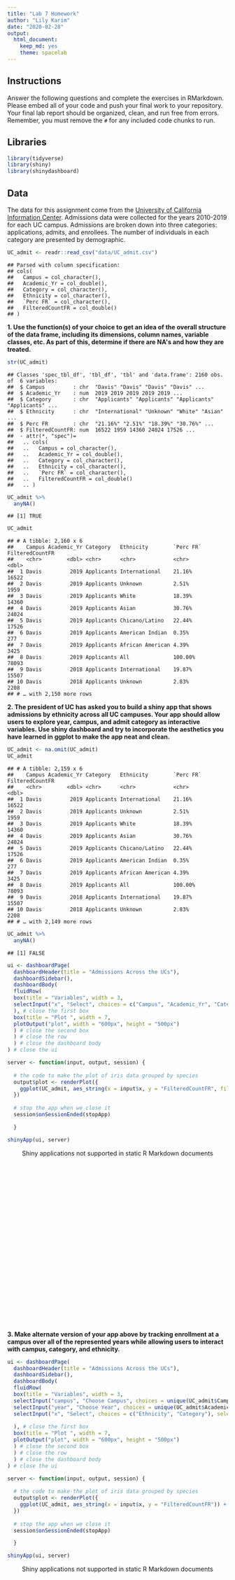 ```yaml
---
title: "Lab 7 Homework"
author: "Lily Karim"
date: "2020-02-28"
output:
  html_document: 
    keep_md: yes
    theme: spacelab
---
```




## Instructions
Answer the following questions and complete the exercises in RMarkdown. Please embed all of your code and push your final work to your repository. Your final lab report should be organized, clean, and run free from errors. Remember, you must remove the `#` for any included code chunks to run.  

## Libraries

```r
library(tidyverse)
library(shiny)
library(shinydashboard)
```

## Data
The data for this assignment come from the [University of California Information Center](https://www.universityofcalifornia.edu/infocenter). Admissions data were collected for the years 2010-2019 for each UC campus. Admissions are broken down into three categories: applications, admits, and enrollees. The number of individuals in each category are presented by demographic.  

```r
UC_admit <- readr::read_csv("data/UC_admit.csv")
```

```
## Parsed with column specification:
## cols(
##   Campus = col_character(),
##   Academic_Yr = col_double(),
##   Category = col_character(),
##   Ethnicity = col_character(),
##   `Perc FR` = col_character(),
##   FilteredCountFR = col_double()
## )
```

**1. Use the function(s) of your choice to get an idea of the overall structure of the data frame, including its dimensions, column names, variable classes, etc. As part of this, determine if there are NA's and how they are treated.**  

```r
str(UC_admit)
```

```
## Classes 'spec_tbl_df', 'tbl_df', 'tbl' and 'data.frame':	2160 obs. of  6 variables:
##  $ Campus         : chr  "Davis" "Davis" "Davis" "Davis" ...
##  $ Academic_Yr    : num  2019 2019 2019 2019 2019 ...
##  $ Category       : chr  "Applicants" "Applicants" "Applicants" "Applicants" ...
##  $ Ethnicity      : chr  "International" "Unknown" "White" "Asian" ...
##  $ Perc FR        : chr  "21.16%" "2.51%" "18.39%" "30.76%" ...
##  $ FilteredCountFR: num  16522 1959 14360 24024 17526 ...
##  - attr(*, "spec")=
##   .. cols(
##   ..   Campus = col_character(),
##   ..   Academic_Yr = col_double(),
##   ..   Category = col_character(),
##   ..   Ethnicity = col_character(),
##   ..   `Perc FR` = col_character(),
##   ..   FilteredCountFR = col_double()
##   .. )
```

```r
UC_admit %>% 
  anyNA()
```

```
## [1] TRUE
```

```r
UC_admit
```

```
## # A tibble: 2,160 x 6
##    Campus Academic_Yr Category   Ethnicity        `Perc FR` FilteredCountFR
##    <chr>        <dbl> <chr>      <chr>            <chr>               <dbl>
##  1 Davis         2019 Applicants International    21.16%              16522
##  2 Davis         2019 Applicants Unknown          2.51%                1959
##  3 Davis         2019 Applicants White            18.39%              14360
##  4 Davis         2019 Applicants Asian            30.76%              24024
##  5 Davis         2019 Applicants Chicano/Latino   22.44%              17526
##  6 Davis         2019 Applicants American Indian  0.35%                 277
##  7 Davis         2019 Applicants African American 4.39%                3425
##  8 Davis         2019 Applicants All              100.00%             78093
##  9 Davis         2018 Applicants International    19.87%              15507
## 10 Davis         2018 Applicants Unknown          2.83%                2208
## # … with 2,150 more rows
```



**2. The president of UC has asked you to build a shiny app that shows admissions by ethnicity across all UC campuses. Your app should allow users to explore year, campus, and admit category as interactive variables. Use shiny dashboard and try to incorporate the aesthetics you have learned in ggplot to make the app neat and clean.**


```r
UC_admit <- na.omit(UC_admit)
UC_admit
```

```
## # A tibble: 2,159 x 6
##    Campus Academic_Yr Category   Ethnicity        `Perc FR` FilteredCountFR
##    <chr>        <dbl> <chr>      <chr>            <chr>               <dbl>
##  1 Davis         2019 Applicants International    21.16%              16522
##  2 Davis         2019 Applicants Unknown          2.51%                1959
##  3 Davis         2019 Applicants White            18.39%              14360
##  4 Davis         2019 Applicants Asian            30.76%              24024
##  5 Davis         2019 Applicants Chicano/Latino   22.44%              17526
##  6 Davis         2019 Applicants American Indian  0.35%                 277
##  7 Davis         2019 Applicants African American 4.39%                3425
##  8 Davis         2019 Applicants All              100.00%             78093
##  9 Davis         2018 Applicants International    19.87%              15507
## 10 Davis         2018 Applicants Unknown          2.83%                2208
## # … with 2,149 more rows
```


```r
UC_admit %>% 
  anyNA()
```

```
## [1] FALSE
```



```r
ui <- dashboardPage(
  dashboardHeader(title = "Admissions Across the UCs"),
  dashboardSidebar(),
  dashboardBody(
  fluidRow(
  box(title = "Variables", width = 3,
  selectInput("x", "Select", choices = c("Campus", "Academic_Yr", "Category"), selected = "Campus"),
  ), # close the first box
  box(title = "Plot ", width = 7,
  plotOutput("plot", width = "600px", height = "500px")
  ) # close the second box
  ) # close the row
  ) # close the dashboard body
) # close the ui

server <- function(input, output, session) { 
  
  # the code to make the plot of iris data grouped by species
  output$plot <- renderPlot({
    ggplot(UC_admit, aes_string(x = input$x, y = "FilteredCountFR", fill = "Ethnicity")) + geom_bar(stat="identity") + theme_light(base_size = 10)
  })
  
  # stop the app when we close it
  session$onSessionEnded(stopApp)

  }

shinyApp(ui, server)
```

<!--html_preserve--><div style="width: 100% ; height: 400px ; text-align: center; box-sizing: border-box; -moz-box-sizing: border-box; -webkit-box-sizing: border-box;" class="muted well">Shiny applications not supported in static R Markdown documents</div><!--/html_preserve-->


**3. Make alternate version of your app above by tracking enrollment at a campus over all of the represented years while allowing users to interact with campus, category, and ethnicity.**

```r
ui <- dashboardPage(
  dashboardHeader(title = "Admissions Across the UCs"),
  dashboardSidebar(),
  dashboardBody(
  fluidRow(
  box(title = "Variables", width = 3,
  selectInput("campus", "Choose Campus", choices = unique(UC_admit$Campus), selected = "Davis"),
  selectInput("year", "Choose Year", choices = unique(UC_admit$Academic_Yr), selected = "2019"),
  selectInput("x", "Select", choices = c("Ethnicity", "Category"), selected = "Ethnicity"),
  
  ), # close the first box
  box(title = "Plot ", width = 7,
  plotOutput("plot", width = "600px", height = "500px")
  ) # close the second box
  ) # close the row
  ) # close the dashboard body
) # close the ui

server <- function(input, output, session) { 
  
  # the code to make the plot of iris data grouped by species
  output$plot <- renderPlot({
    ggplot(UC_admit, aes_string(x = input$x, y = "FilteredCountFR")) + geom_bar(stat="identity") + theme_light(base_size = 10)
  })
  
  # stop the app when we close it
  session$onSessionEnded(stopApp)

  }

shinyApp(ui, server)
```

<!--html_preserve--><div style="width: 100% ; height: 400px ; text-align: center; box-sizing: border-box; -moz-box-sizing: border-box; -webkit-box-sizing: border-box;" class="muted well">Shiny applications not supported in static R Markdown documents</div><!--/html_preserve-->

## Push your final code to GitHub!
Please be sure that you check the `keep md` file in the knit preferences. 
